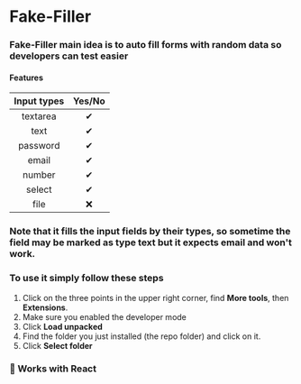 # Fake-Filler

### Fake-Filler main idea is to auto fill forms with random data so developers can test easier
#### Features

| Input types     | Yes/No        |
| :-------------: |:-------------:|
| textarea        | ✔             |
| text            | ✔             |
| password        | ✔             |
| email           | ✔             |
| number          | ✔             |
| select          | ✔             |
| file            | ❌            |

### Note that it fills the input fields by their types, so sometime the field may be marked as type text but it expects email and won't work.

### To use it simply follow these steps

1. Click on the three points in the upper right corner, find <strong>More tools</strong>, then <strong>Extensions</strong>.
2. Make sure you enabled the developer mode
3. Click <strong>Load unpacked</strong>
4. Find the folder you just installed (the repo folder) and click on it.
5. Click <strong>Select folder</strong>

### 🧐 Works with React
